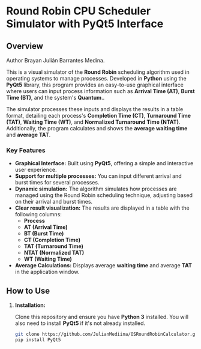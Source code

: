 # Round Robin CPU Scheduler Simulator with PyQt5 Interface

## Overview

Author Brayan Julián Barrantes Medina.

This is a visual simulator of the **Round Robin** scheduling algorithm used in operating systems to manage processes. Developed in **Python** using the **PyQt5** library, this program provides an easy-to-use graphical interface where users can input process information such as **Arrival Time (AT)**, **Burst Time (BT)**, and the system's **Quantum**.. 

The simulator processes these inputs and displays the results in a table format, detailing each process's **Completion Time (CT)**, **Turnaround Time (TAT)**, **Waiting Time (WT)**, and **Normalized Turnaround Time (NTAT)**. Additionally, the program calculates and shows the **average waiting time** and **average TAT**.

### Key Features

- **Graphical Interface:** Built using **PyQt5**, offering a simple and interactive user experience.
- **Support for multiple processes:** You can input different arrival and burst times for several processes.
- **Dynamic simulation:** The algorithm simulates how processes are managed using the Round Robin scheduling technique, adjusting based on their arrival and burst times.
- **Clear result visualization:** The results are displayed in a table with the following columns:
  - **Process**
  - **AT (Arrival Time)**
  - **BT (Burst Time)**
  - **CT (Completion Time)**
  - **TAT (Turnaround Time)**
  - **NTAT (Normalized TAT)**
  - **WT (Waiting Time)**
- **Average Calculations:** Displays average **waiting time** and average **TAT** in the application window.

## How to Use

1. **Installation:**

   Clone this repository and ensure you have **Python 3** installed. You will also need to install **PyQt5** if it's not already installed.

   ```bash
   git clone https://github.com/JulianMediina/OSRoundRobinCalculator.git
   pip install PyQt5

